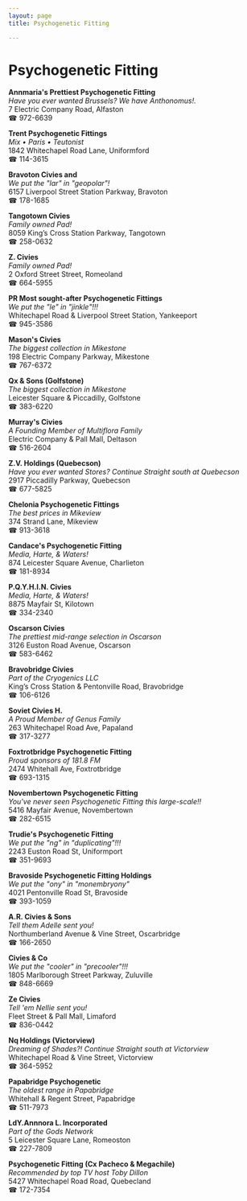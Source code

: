 ```yaml
---
layout: page 
title: Psychogenetic Fitting

---
```



# Psychogenetic Fitting


 **Annmaria's Prettiest Psychogenetic Fitting**  
_Have you ever wanted Brussels? We have Anthonomus!._  
7 Electric Company Road, Alfaston  
☎ 972-6639

**Trent Psychogenetic Fittings**  
_Mix • Paris • Teutonist_  
1842 Whitechapel Road Lane, Uniformford  
☎ 114-3615

**Bravoton Civies and**  
_We put the "lar" in "geopolar"!_  
6157 Liverpool Street Station Parkway, Bravoton  
☎ 178-1685

**Tangotown Civies**  
_Family owned Pad!_  
8059 King’s Cross Station Parkway, Tangotown  
☎ 258-0632

**Z. Civies**  
_Family owned Pad!_  
2 Oxford Street Street, Romeoland  
☎ 664-5955

**PR Most sought-after Psychogenetic Fittings**  
_We put the "le" in "jinkle"!!!_  
Whitechapel Road & Liverpool Street Station, Yankeeport  
☎ 945-3586

**Mason's Civies**  
_The biggest collection in Mikestone_  
198 Electric Company Parkway, Mikestone  
☎ 767-6372

**Qx & Sons (Golfstone)**  
_The biggest collection in Mikestone_  
Leicester Square & Piccadilly, Golfstone  
☎ 383-6220

**Murray's Civies**  
_A Founding Member of Multiflora Family_  
Electric Company & Pall Mall, Deltason  
☎ 516-2604

**Z.V. Holdings (Quebecson)**  
_Have you ever wanted Stores? 
Continue Straight south at Quebecson_  
2917 Piccadilly Parkway, Quebecson  
☎ 677-5825

**Chelonia Psychogenetic Fittings**  
_The best prices in Mikeview_  
374 Strand Lane, Mikeview  
☎ 913-3618

**Candace's Psychogenetic Fitting**  
_Media, Harte, & Waters!_  
874 Leicester Square Avenue, Charlieton  
☎ 181-8934

**P.Q.Y.H.I.N. Civies**  
_Media, Harte, & Waters!_  
8875 Mayfair St, Kilotown  
☎ 334-2340

**Oscarson Civies**  
_The prettiest mid-range selection in Oscarson_  
3126 Euston Road Avenue, Oscarson  
☎ 583-6462

**Bravobridge Civies**  
_Part of the Cryogenics LLC_  
King’s Cross Station & Pentonville Road, Bravobridge  
☎ 106-6126

**Soviet Civies H.**  
_A Proud Member of Genus Family_  
263 Whitechapel Road Ave, Papaland  
☎ 317-3277

**Foxtrotbridge Psychogenetic Fitting**  
_Proud sponsors of 181.8 FM_  
2474 Whitehall Ave, Foxtrotbridge  
☎ 693-1315

**Novembertown Psychogenetic Fitting**  
_You've never seen Psychogenetic Fitting this large-scale!!_  
5416 Mayfair Avenue, Novembertown  
☎ 282-6515

**Trudie's Psychogenetic Fitting**  
_We put the "ng" in "duplicating"!!!_  
2243 Euston Road St, Uniformport  
☎ 351-9693

**Bravoside Psychogenetic Fitting Holdings**  
_We put the "ony" in "monembryony"_  
4021 Pentonville Road St, Bravoside  
☎ 393-1059

**A.R. Civies & Sons**  
_Tell them Adelle sent you!_  
Northumberland Avenue & Vine Street, Oscarbridge  
☎ 166-2650

**Civies & Co**  
_We put the "cooler" in "precooler"!!!_  
1805 Marlborough Street Parkway, Zuluville  
☎ 848-6669

**Ze Civies**  
_Tell 'em Nellie sent you!_  
Fleet Street & Pall Mall, Limaford  
☎ 836-0442

**Nq Holdings (Victorview)**  
_Dreaming of Shades?! 
Continue Straight south at Victorview_  
Whitechapel Road & Vine Street, Victorview  
☎ 364-5952

**Papabridge Psychogenetic**  
_The oldest range in Papabridge_  
Whitehall & Regent Street, Papabridge  
☎ 511-7973

**LdY.Annnora L. Incorporated**  
_Part of the Gods Network_  
5 Leicester Square Lane, Romeoston  
☎ 227-7809

**Psychogenetic Fitting (Cx Pacheco & Megachile)**  
_Recommended by top TV host Toby Dillon_  
5427 Whitechapel Road Road, Quebecland  
☎ 172-7354

